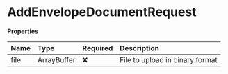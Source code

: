 # AddEnvelopeDocumentRequest

**Properties**

| Name | Type        | Required | Description                     |
| :--- | :---------- | :------- | :------------------------------ |
| file | ArrayBuffer | ❌       | File to upload in binary format |
